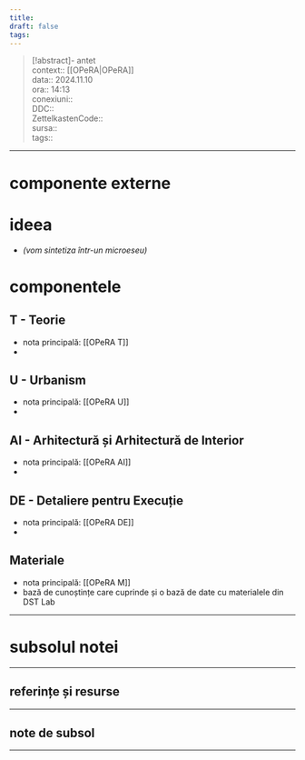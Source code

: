 ```yaml
---
title: 
draft: false
tags:
---
```

> [!abstract]- antet  
> context:: [[OPeRA|OPeRA]]   
> data:: 2024.11.10  
> ora:: 14:13  
> conexiuni::  
> DDC::  
> ZettelkastenCode::  
> sursa::  
> tags::  


---
# componente externe

# ideea
- *(vom sintetiza într-un microeseu)*
# componentele
## T - Teorie
- nota principală: [[OPeRA T]]
- 
## U - Urbanism
- nota principală: [[OPeRA U]]
- 
## AI - Arhitectură și Arhitectură de Interior
- nota principală: [[OPeRA AI]]
- 
## DE - Detaliere pentru Execuție
- nota principală: [[OPeRA DE]]
- 
## Materiale
- nota principală: [[OPeRA M]]
- bază de cunoștințe care cuprinde și o bază de date cu materialele din DST Lab


---
# subsolul notei
---
## referințe și resurse


---
## note de subsol
---


